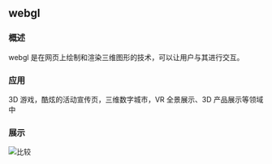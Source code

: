## webgl

### 概述

webgl 是在网页上绘制和渲染三维图形的技术，可以让用户与其进行交互。

### 应用

3D 游戏，酷炫的活动宣传页，三维数字城市，VR 全景展示、3D 产品展示等领域中

### 展示

![比较](/assets/img/init/bi-jiao.png)
